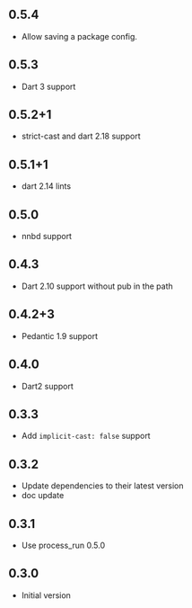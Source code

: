## 0.5.4

* Allow saving a package config.

## 0.5.3

* Dart 3 support

## 0.5.2+1

* strict-cast and dart 2.18 support

## 0.5.1+1

* dart 2.14 lints

## 0.5.0

* nnbd support

## 0.4.3

* Dart 2.10 support without pub in the path

## 0.4.2+3

* Pedantic 1.9 support

## 0.4.0

* Dart2 support

## 0.3.3

* Add `implicit-cast: false` support

## 0.3.2

* Update dependencies to their latest version
* doc update

## 0.3.1

* Use process_run 0.5.0

## 0.3.0

* Initial version
